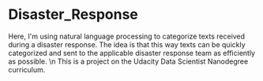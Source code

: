 # Disaster_Response
Here, I'm using natural language processing to categorize texts received during a disaster response.  The idea is that this way texts can be quickly categorized and sent to the applicable disaster response team as efficiently as possible.
\n
This is a project on the Udacity Data Scientist Nanodegree curriculum.
